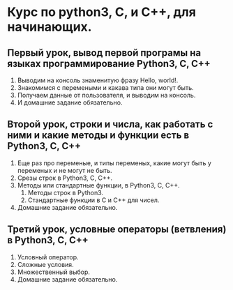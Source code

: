 # Курс по python3, C, и C++, для начинающих.

## Первый урок, вывод первой програмы на языках программирование Python3, C, C++

1. Выводим на консоль знаменитую фразу Hello, world!.
2. Знакомимся с перемеными и какава типа они могут быть.
3. Получаем данные от пользователя, и выводим на консоль.
4. И домашние задание обязательно.

## Второй урок, строки и числа, как работать с ними и какие методы и функции есть в Python3, C, C++

1. Еще раз про переменые, и типы переменых, какие могут быть у переменых и не могут не быть.
2. Срезы строк в Python3, C, C++.
3. Методы или стандартные функции, в Python3, C, C++.
   1. Методы строк в Python3.
   2. Стандартные функции в C и C++ для чисел.
4. Домашние задание обязательно.

##  Третий урок, условные операторы (ветвления) в Python3, C, C++

1. Условный оператор.
2. Сложные условия.
3. Множественный выбор.
4. Домашние задание обязательно.
